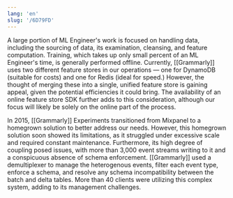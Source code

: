 ```yaml
---
lang: 'en'
slug: '/6D79FD'
---
```


A large portion of ML Engineer's work is focused on handling data, including the sourcing of data, its examination, cleansing, and feature computation. Training, which takes up only small percent of an ML Engineer's time, is generally performed offline. Currently, [[Grammarly]] uses two different feature stores in our operations — one for DynamoDB (suitable for costs) and one for Redis (ideal for speed.) However, the thought of merging these into a single, unified feature store is gaining appeal, given the potential efficiencies it could bring. The availability of an online feature store SDK further adds to this consideration, although our focus will likely be solely on the online part of the process.

In 2015, [[Grammarly]] Experiments transitioned from Mixpanel to a homegrown solution to better address our needs. However, this homegrown solution soon showed its limitations, as it struggled under excessive scale and required constant maintenance. Furthermore, its high degree of coupling posed issues, with more than 3,000 event streams writing to it and a conspicuous absence of schema enforcement. [[Grammarly]] used a demultiplexer to manage the heterogenous events, filter each event type, enforce a schema, and resolve any schema incompatibility between the batch and delta tables. More than 40 clients were utilizing this complex system, adding to its management challenges.
